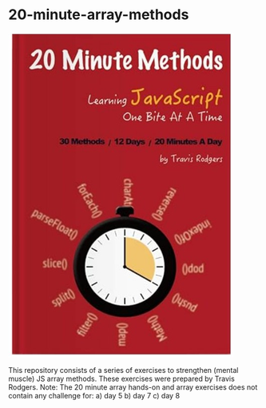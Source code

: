# 20-minute-array-methods

![img.png](img.png)

This repository consists of a series of exercises to strengthen (mental muscle) JS array methods. These exercises were prepared by Travis Rodgers.
Note: The 20 minute array hands-on and array exercises does not contain any challenge for:
a) day 5
b) day 7
c) day 8

